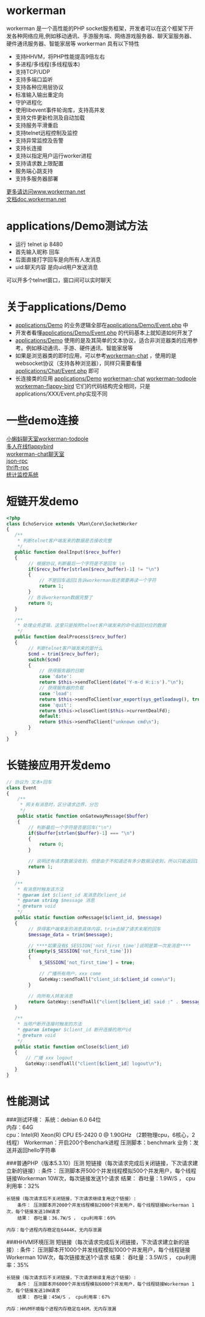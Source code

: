 workerman
=========

workerman 是一个高性能的PHP socket服务框架，开发者可以在这个框架下开发各种网络应用,例如移动通讯、手游服务端、网络游戏服务器、聊天室服务器、硬件通讯服务器、智能家居等
workerman 具有以下特性
 * 支持HHVM，将PHP性能提高9倍左右
 * 多进程/多线程(多线程版本)
 * 支持TCP/UDP
 * 支持多端口监听
 * 支持各种应用层协议
 * 标准输入输出重定向
 * 守护进程化
 * 使用libevent事件轮询库，支持高并发
 * 支持文件更新检测及自动加载
 * 支持服务平滑重启
 * 支持telnet远程控制及监控
 * 支持异常监控及告警
 * 支持长连接
 * 支持以指定用户运行worker进程
 * 支持请求数上限配置
 * 服务端心跳支持
 * 支持多服务器部署

 [更多请访问www.workerman.net](http://www.workerman.net)  
 [文档doc.workerman.net](http://doc.workerman.net)  

applications/Demo测试方法
===============
  * 运行 telnet ip 8480
  * 首先输入昵称 回车
  * 后面直接打字回车是向所有人发消息
  * uid:聊天内容 是向uid用户发送消息  

可以开多个telnet窗口，窗口间可以实时聊天

关于applications/Demo
=================
 * [applications/Demo](https://github.com/walkor/workerman/tree/master/applications/Demo) 的业务逻辑全部在[applications/Demo/Event.php](https://github.com/walkor/workerman/blob/master/applications/Demo/Event.php) 中
 * 开发者看懂[applications/Demo/Event.php](https://github.com/walkor/workerman/blob/master/applications/Demo/Event.php) 的代码基本上就知道如何开发了
 * [applications/Demo](https://github.com/walkor/workerman/tree/master/applications/Demo) 使用的是及其简单的文本协议，适合非浏览器类的应用参考。例如移动通讯、手游、硬件通讯、智能家居等
 * 如果是浏览器类的即时应用，可以参考[workerman-chat](http://www.workerman.net/workerman-chat) ，使用的是websocket协议（支持各种浏览器），同样只需要看懂[applications/Chat/Event.php](https://github.com/walkor/workerman-chat/blob/master/applications/Chat/Event.php) 即可
 * 长连接类的应用 [applications/Demo](https://github.com/walkor/workerman/tree/master/applications/Demo)  [workerman-chat](http://www.workerman.net/workerman-chat)  [workerman-todpole](https://github.com/walkor/workerman-todpole) [workerman-flappy-bird](https://github.com/walkor/workerman-flappy-bird) 它们的代码结构完全相同，只是applications/XXX/Event.php实现不同

一些demo连接
==================
[小蝌蚪聊天室workerman-todpole](http://kedou.workerman.net)  
[多人在线flappybird](http://flap.workerman.net)  
[workerman-chat聊天室](http://chat.workerman.net)  
[json-rpc](http://www.workerman.net/workerman-jsonrpc)  
[thrift-rpc](http://www.workerman.net/workerman-thrift)  
[统计监控系统](http://www.workerman.net/workerman-statistics)  


短链开发demo
============

```php
<?php
class EchoService extends \Man\Core\SocketWorker
{
   /**
    * 判断telnet客户端发来的数据是否接收完整
    */
   public function dealInput($recv_buffer)
   {
        // 根据协议,判断最后一个字符是不是回车 \n
        if($recv_buffer[strlen($recv_buffer)-1] != "\n")
        {
            // 不是回车返回1告诉workerman我还需要再读一个字符
            return 1;
        }
        // 告诉workerman数据完整了
        return 0;
   }

   /**
    * 处理业务逻辑，这里只是按照telnet客户端发来的命令返回对应的数据
    */
   public function dealProcess($recv_buffer)
   {
        // 判断telnet客户端发来的是什么
        $cmd = trim($recv_buffer);
        switch($cmd)
        {
            // 获得服务器的日期
            case 'date':
            return $this->sendToClient(date('Y-m-d H:i:s')."\n");
            // 获得服务器的负载
            case 'load':
            return $this->sendToClient(var_export(sys_getloadavg(), true)."\n");
            case 'quit':
            return $this->closeClient($this->currentDealFd);
            default:
            return $this->sendToClient("unknown cmd\n");
        }
   }
}
```

长链接应用开发demo
=============

```php
// 协议为 文本+回车
class Event
{
    /**
     * 网关有消息时，区分请求边界，分包
     */
    public static function onGatewayMessage($buffer)
    {
        // 判断最后一个字符是否是回车("\n")
        if($buffer[strlen($buffer)-1] === "\n")
        {
            return 0;
        }

        // 说明还有请求数据没收到，但是由于不知道还有多少数据没收到，所以只能返回1，因为有可能下一个字符就是回车（"\n"）
        return 1;
    }

   /**
    * 有消息时触发该方法
    * @param int $client_id 发消息的client_id
    * @param string $message 消息
    * @return void
    */
   public static function onMessage($client_id, $message)
   {
        // 获得客户端来发的消息具体内容，trim去掉了请求末尾的回车
        $message_data = trim($message);

        // ****如果没有$_SESSION['not_first_time']说明是第一次发消息****
        if(empty($_SESSION['not_first_time']))
        {
            $_SESSION['not_first_time'] = true;

            // 广播所有用户，xxx come
            GateWay::sendToAll("client_id:$client_id come\n");
        }

        // 向所有人转发消息
        return GateWay::sendToAll("client[$client_id] said :" . $message));
   }

   /**
    * 当用户断开连接时触发的方法
    * @param integer $client_id 断开连接的用户id
    * @return void
    */
   public static function onClose($client_id)
   {
       // 广播 xxx logout
       GateWay::sendToAll("client[$client_id] logout\n");
   }
}
```

 
性能测试
=============

###测试环境：
系统：debian 6.0 64位  
内存：64G  
cpu：Intel(R) Xeon(R) CPU E5-2420 0 @ 1.90GHz （2颗物理cpu，6核心，2线程）
Workerman：开启200个Benchark进程
压测脚本：benchmark
业务：发送并返回hello字符串

###普通PHP（版本5.3.10）压测
    短链接（每次请求完成后关闭链接，下次请求建立新的链接）:
        条件： 压测脚本开500个并发线程模拟500个并发用户，每个线程链接Workerman 10W次，每次链接发送1个请求
        结果： 吞吐量：1.9W/S ， cpu利用率：32% 

    长链接（每次请求后不关闭链接，下次请求继续复用这个链接）:
        条件： 压测脚本开2000个并发线程模拟2000个并发用户，每个线程链接Workerman 1次，每个链接发送10W请求
        结果： 吞吐量：36.7W/S ， cpu利用率：69% 

    内存：每个进程内存稳定在6444K，无内存泄漏


###HHVM环境压测
    短链接（每次请求完成后关闭链接，下次请求建立新的链接）:
        条件： 压测脚本开1000个并发线程模拟1000个并发用户，每个线程链接Workerman 10W次，每次链接发送1个请求
        结果： 吞吐量：3.5W/S ， cpu利用率：35% 

    长链接（每次请求后不关闭链接，下次请求继续复用这个链接）:
        条件： 压测脚本开6000个并发线程模拟6000个并发用户，每个线程链接Workerman 1次，每个链接发送10W请求
        结果： 吞吐量：45W/S ， cpu利用率：67% 

    内存：HHVM环境每个进程内存稳定在46M，无内存泄漏


